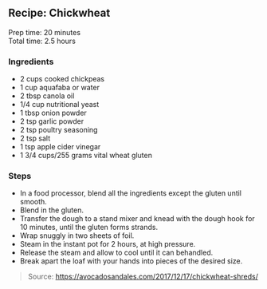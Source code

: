 ## Recipe: Chickwheat
Prep time: 20 minutes  
Total time: 2.5 hours  


### Ingredients
 - 2 cups cooked chickpeas
 - 1 cup aquafaba or water
 - 2 tbsp canola oil
 - 1/4 cup nutritional yeast
 - 1 tbsp onion powder
 - 2 tsp garlic powder
 - 2 tsp poultry seasoning
 - 2 tsp salt
 - 1 tsp apple cider vinegar
 - 1 3/4 cups/255 grams vital wheat gluten

### Steps
 - In a food processor, blend all the ingredients except the gluten until smooth.
 - Blend in the gluten.
 - Transfer the dough to a stand mixer and knead with the dough hook for 10 minutes, until the gluten forms strands.
 - Wrap snuggly in two sheets of foil.
 - Steam in the instant pot for 2 hours, at high pressure.
 - Release the steam and allow to cool until it can behandled.
 - Break apart the loaf with your hands into pieces of the desired size.

> Source: https://avocadosandales.com/2017/12/17/chickwheat-shreds/